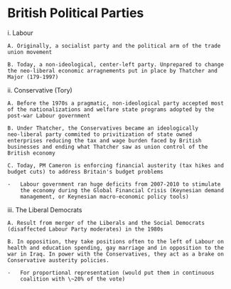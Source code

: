 British Political Parties
=========================

i.  Labour

    A. Originally, a socialist party and the political arm of the trade
    union movement

    B. Today, a non-ideological, center-left party. Unprepared to change
    the neo-liberal economic arragnements put in place by Thatcher and
    Major (179-1997)

ii. Conservative (Tory)

    A. Before the 1970s a pragmatic, non-ideological party accepted most
    of the nationalizations and welfare state programs adopted by the
    post-war Labour government

    B. Under Thatcher, the Conservatives became an ideologically
    neo-liberal party commited to privitization of state owned
    enterprises reducing the tax and wage burden faced by British
    businesses and ending what Thatcher saw as union control of the
    British economy

    C. Today, PM Cameron is enforcing financial austerity (tax hikes and
    budget cuts) to address Britain's budget problems

    -   Labour government ran huge deficits from 2007-2010 to stimulate
        the economy during the Global Financial Crisis (Keynesian demand
        management, or Keynesian macro-economic policy tools)

iii. The Liberal Democrats

    A. Result from merger of the Liberals and the Social Democrats
    (disaffected Labour Party moderates) in the 1980s

    B. In opposition, they take positions often to the left of Labour on
    health and education spending, gay marriage and in opposition to the
    war in Iraq. In power with the Conservatives, they act as a brake on
    Conservative austerity policies.

    -   For proportional representation (would put them in continuous
        coalition with \~20% of the vote)



